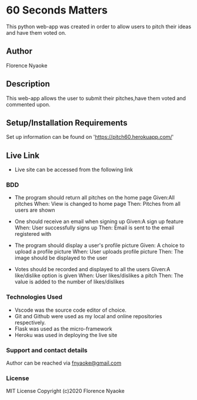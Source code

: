 # 60 Seconds Matters

This python web-app was created in order to allow users to pitch their ideas and have them voted on.

## Author

Florence Nyaoke

## Description

This web-app allows the user to submit their pitches,have them voted and commented upon.

## Setup/Installation Requirements

Set up information can be found on 'https://pitch60.herokuapp.com/'

## Live Link

* Live site can be accessed from the following link

### BDD

* The program should return all pitches on the home page
Given:All pitches
When: View is changed to home page
Then: Pitches from all users are shown

* One should receive an email when signing up
Given:A sign up feature
When: User successfully signs up
Then: Email is sent to the email registered with

* The program should display a user's profile picture
Given: A choice to upload a profile picture
When: User uploads profile picture
Then: The image should be displayed to the user

* Votes should be recorded and displayed to all the users
Given:A like/dislike option is given
When: User likes/dislikes a pitch
Then: The value is added to the number of likes/dislikes

### Technologies Used

* Vscode was the source code editor of choice.
* Git and Github were used as my local and online repositories respectively.
* Flask was used as the micro-framework
* Heroku was used in deploying the live site

### Support and contact details

Author can be reached via fnyaoke@gmail.com

### License

MIT License Copyright (c)2020 Florence Nyaoke
